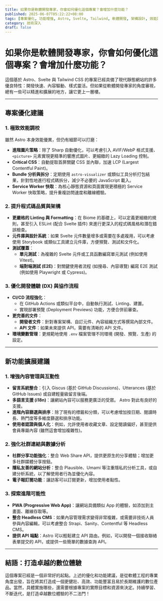 ```yaml
---
title: 如果你是軟體開發專家，你會如何優化這個專案？會增加什麼功能？
published: 2025-06-07T05:22:22+08:00
tags: [專案優化, 功能增強, Astro, Svelte, Tailwind, 軟體開發, 架構設計, 效能調校]
category: 技術深入
draft: false
---
```


# 如果你是軟體開發專家，你會如何優化這個專案？會增加什麼功能？

這個基於 Astro、Svelte 與 Tailwind CSS 的專案已經具備了現代靜態網站的許多優良特性：開發快速、內容驅動、樣式靈活。但如果從軟體開發專家的角度審視，總有一些可以精進和擴展的地方，讓它更上一層樓。

---

## 專案優化建議

### 1. 極致效能調校

雖然 Astro 本身效能優異，但仍有細節可以打磨：

- **進階圖片策略**：除了 Sharp 自動優化，可以考慮引入 AVIF/WebP 格式支援、`<picture>` 元素實現更精準的響應式圖片、更細緻的 Lazy Loading 控制。
- **Critical CSS**：自動提取首屏關鍵 CSS 並內聯，加速 LCP (Largest Contentful Paint)。
- **Bundle 分析與拆分**：定期使用 `astro-visualizer` 或類似工具分析打包結果，針對性地進行程式碼拆分，減少不必要的 JavaScript 載入。
- **Service Worker 快取**：為核心靜態資源和頁面實現更積極的 Service Worker 快取策略，提升重複訪問速度和離線體驗。

### 2. 提升程式碼品質與架構

- **更嚴格的 Linting 與 Formatting**：在 Biome 的基礎上，可以定義更細緻的規則，甚至引入 ESLint (配合 Svelte 插件) 來進行更深入的程式碼風格和潛在錯誤檢查。
- **元件庫與設計系統**：如果 Svelte 元件數量增多或需要在多處複用，可以考慮使用 Storybook 或類似工具建立元件庫，方便預覽、測試和文件化。
- **測試覆蓋**：
    - **單元測試**：為複雜的 Svelte 元件或工具函數編寫單元測試 (例如使用 Vitest)。
    - **端對端測試 (E2E)**：對關鍵使用者流程 (如搜尋、內容導覽) 編寫 E2E 測試 (例如使用 Playwright 或 Cypress)。

### 3. 優化開發體驗 (DX) 與協作流程

- **CI/CD 流程強化**：
    - 在 GitHub Actions 或類似平台中，自動執行測試、Linting、建置。
    - 實現部署預覽 (Deployment Previews) 功能，方便合併前審查。
- **更完善的文件**：
    - **開發者文件**：針對專案架構、自訂元件、內容組織方式等撰寫內部文件。
    - **API 文件**：如果未來提供 API，需要有清晰的 API 文件。
- **環境變數管理**：更規範地使用 `.env` 檔案管理不同環境 (開發、預覽、生產) 的設定。

---

## 新功能擴展建議

### 1. 增強內容管理與互動性

- **留言系統整合**：引入 Giscus (基於 GitHub Discussions)、Utterances (基於 GitHub Issues) 或自建輕量級留言後端。
- **多語言支援 (i18n)**：讓網站內容可以服務更廣泛的受眾。
Astro 對此有良好的支援。
- **進階內容篩選與排序**：除了現有的標籤和分類，可以考慮增加按日期、閱讀時長、熱門度等多維度篩選和排序功能。
- **使用者認證與個人化**：例如，允許使用者收藏文章、設定閱讀偏好，甚至提供會員專屬內容 (雖然這會增加複雜性)。

### 2. 強化社群連結與數據分析

- **社群分享功能強化**：整合 Web Share API，提供更原生的分享體驗；增加更多社群媒體分享按鈕。
- **隱私友善的網站分析**：整合 Plausible、Umami 等注重隱私的分析工具，或自建分析系統，以了解使用者行為並優化內容。
- **電子報訂閱功能**：讓訪客可以訂閱更新，增加使用者黏性。

### 3. 探索進階可能性

- **PWA (Progressive Web App)**：讓網站具備類似 App 的體驗，如添加到主畫面、離線存取等。
- **整合 Headless CMS**：如果內容管理需求變得非常複雜，或需要非技術人員參與內容編輯，可以考慮整合 Strapi、Sanity、Contentful 等 Headless CMS。
- **提供 API 端點**：Astro 可以輕鬆建立 API 路由。例如，可以開發一個接收聯絡表單提交的 API，或提供一些簡單的數據查詢 API。

---

## 結語：打造卓越的數位體驗

這個專案已經是一個非常好的起點。上述的優化和功能建議，是從軟體工程的專業角度出發，旨在將其打造成一個更健壯、高效、功能豐富且易於長期維護的數位產品。當然，具體實施哪些，還需要根據專案的實際目標和資源來決定。持續學習、不斷迭代，是打造卓越數位體驗的不二法門！
